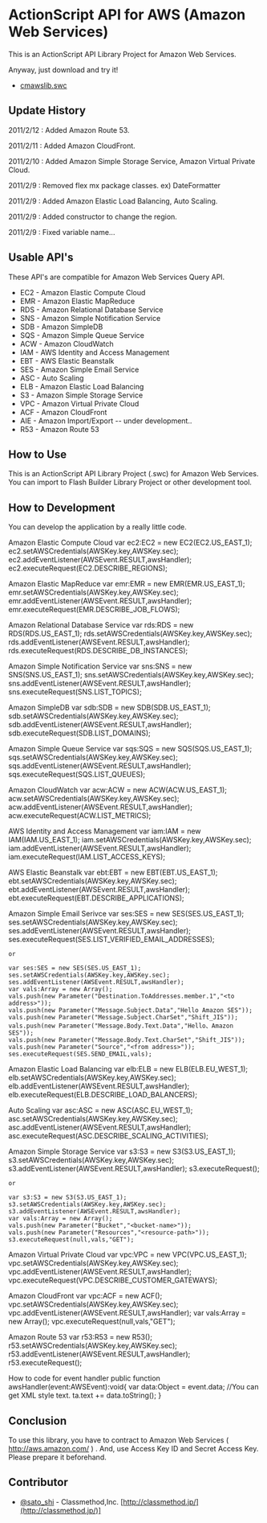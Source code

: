 ActionScript API for AWS (Amazon Web Services)
=============

This is an ActionScript API Library Project for Amazon Web Services.

Anyway, just download and try it!

* [cmawslib.swc](https://github.com/satoshi7/ActionScript-API-for-AWS-Amazon-Web-Services-/blob/master/bin/cmawslib.swc)

Update History
-------

2011/2/12 : Added Amazon Route 53.

2011/2/11 : Added Amazon CloudFront.

2011/2/10 : Added Amazon Simple Storage Service, Amazon Virtual Private Cloud.

2011/2/9  : Removed flex mx package classes. ex) DateFormatter

2011/2/9  : Added Amazon Elastic Load Balancing, Auto Scaling.

2011/2/9  : Added constructor to change the region. 

2011/2/9  : Fixed variable name...

Usable API's
-------

These API's are compatible for Amazon Web Services Query API.

* EC2 - Amazon Elastic Compute Cloud
* EMR - Amazon Elastic MapReduce
* RDS - Amazon Relational Database Service
* SNS - Amazon Simple Notification Service
* SDB - Amazon SimpleDB
* SQS - Amazon Simple Queue Service
* ACW - Amazon CloudWatch
* IAM - AWS Identity and Access Management
* EBT - AWS Elastic Beanstalk 
* SES - Amazon Simple Email Service
* ASC - Auto Scaling
* ELB - Amazon Elastic Load Balancing
* S3  - Amazon Simple Storage Service
* VPC - Amazon Virtual Private Cloud
* ACF - Amazon CloudFront
* AIE - Amazon Import/Export  -- under development..
* R53 - Amazon Route 53

How to Use
-------
This is an ActionScript API Library Project (.swc)  for Amazon Web Services.
You can import to Flash Builder Library Project or other development tool. 


How to Development
-------
You can develop the application by a really little code. 


Amazon Elastic Compute Cloud
	var ec2:EC2 = new EC2(EC2.US_EAST_1);
	ec2.setAWSCredentials(AWSKey.key,AWSKey.sec);
	ec2.addEventListener(AWSEvent.RESULT,awsHandler);
	ec2.executeRequest(EC2.DESCRIBE_REGIONS);


Amazon Elastic MapReduce
	var emr:EMR = new EMR(EMR.US_EAST_1);
	emr.setAWSCredentials(AWSKey.key,AWSKey.sec);
	emr.addEventListener(AWSEvent.RESULT,awsHandler);
	emr.executeRequest(EMR.DESCRIBE_JOB_FLOWS);


Amazon Relational Database Service
	var rds:RDS = new RDS(RDS.US_EAST_1);
	rds.setAWSCredentials(AWSKey.key,AWSKey.sec);
	rds.addEventListener(AWSEvent.RESULT,awsHandler);
	rds.executeRequest(RDS.DESCRIBE_DB_INSTANCES);


Amazon Simple Notification Service
	var sns:SNS = new SNS(SNS.US_EAST_1);
	sns.setAWSCredentials(AWSKey.key,AWSKey.sec);
	sns.addEventListener(AWSEvent.RESULT,awsHandler);
	sns.executeRequest(SNS.LIST_TOPICS);

					
Amazon SimpleDB
	var sdb:SDB = new SDB(SDB.US_EAST_1);
	sdb.setAWSCredentials(AWSKey.key,AWSKey.sec);
	sdb.addEventListener(AWSEvent.RESULT,awsHandler);
	sdb.executeRequest(SDB.LIST_DOMAINS);


Amazon Simple Queue Service
	var sqs:SQS = new SQS(SQS.US_EAST_1);
	sqs.setAWSCredentials(AWSKey.key,AWSKey.sec);
	sqs.addEventListener(AWSEvent.RESULT,awsHandler);
	sqs.executeRequest(SQS.LIST_QUEUES);


Amazon CloudWatch
	var acw:ACW = new ACW(ACW.US_EAST_1);
	acw.setAWSCredentials(AWSKey.key,AWSKey.sec);
	acw.addEventListener(AWSEvent.RESULT,awsHandler);
	acw.executeRequest(ACW.LIST_METRICS);

	
AWS Identity and Access Management
	var iam:IAM = new IAM(IAM.US_EAST_1);
	iam.setAWSCredentials(AWSKey.key,AWSKey.sec);
	iam.addEventListener(AWSEvent.RESULT,awsHandler);
	iam.executeRequest(IAM.LIST_ACCESS_KEYS);


AWS Elastic Beanstalk 
	var ebt:EBT = new EBT(EBT.US_EAST_1);
	ebt.setAWSCredentials(AWSKey.key,AWSKey.sec);
	ebt.addEventListener(AWSEvent.RESULT,awsHandler);
	ebt.executeRequest(EBT.DESCRIBE_APPLICATIONS);


Amazon Simple Email Serivce
	var ses:SES = new SES(SES.US_EAST_1);
	ses.setAWSCredentials(AWSKey.key,AWSKey.sec);
	ses.addEventListener(AWSEvent.RESULT,awsHandler);
	ses.executeRequest(SES.LIST_VERIFIED_EMAIL_ADDRESSES);
	
	or
	
	var ses:SES = new SES(SES.US_EAST_1);
	ses.setAWSCredentials(AWSKey.key,AWSKey.sec);
	ses.addEventListener(AWSEvent.RESULT,awsHandler);
	var vals:Array = new Array();
	vals.push(new Parameter("Destination.ToAddresses.member.1","<to address>"));
	vals.push(new Parameter("Message.Subject.Data","Hello Amazon SES"));
	vals.push(new Parameter("Message.Subject.CharSet","Shift_JIS"));
	vals.push(new Parameter("Message.Body.Text.Data","Hello、Amazon SES"));				
	vals.push(new Parameter("Message.Body.Text.CharSet","Shift_JIS"));				
	vals.push(new Parameter("Source","<from address>"));
	ses.executeRequest(SES.SEND_EMAIL,vals);
	

Amazon Elastic Load Balancing
	var elb:ELB = new ELB(ELB.EU_WEST_1);
	elb.setAWSCredentials(AWSKey.key,AWSKey.sec);
	elb.addEventListener(AWSEvent.RESULT,awsHandler);
	elb.executeRequest(ELB.DESCRIBE_LOAD_BALANCERS);			


Auto Scaling 
	var asc:ASC = new ASC(ASC.EU_WEST_1);
	asc.setAWSCredentials(AWSKey.key,AWSKey.sec);
	asc.addEventListener(AWSEvent.RESULT,awsHandler);
	asc.executeRequest(ASC.DESCRIBE_SCALING_ACTIVITIES);			


Amazon Simple Storage Service
	var s3:S3 = new S3(S3.US_EAST_1);
	s3.setAWSCredentials(AWSKey.key,AWSKey.sec);
	s3.addEventListener(AWSEvent.RESULT,awsHandler);
	s3.executeRequest();

	or
	
	var s3:S3 = new S3(S3.US_EAST_1);
	s3.setAWSCredentials(AWSKey.key,AWSKey.sec);
	s3.addEventListener(AWSEvent.RESULT,awsHandler);
	var vals:Array = new Array();
	vals.push(new Parameter("Bucket","<bucket-name>"));
	vals.push(new Parameter("Resources","<resource-path>"));
	s3.executeRequest(null,vals,"GET");
	

Amazon Virtual Private Cloud
	var vpc:VPC = new VPC(VPC.US_EAST_1);
	vpc.setAWSCredentials(AWSKey.key,AWSKey.sec);
	vpc.addEventListener(AWSEvent.RESULT,awsHandler);
	vpc.executeRequest(VPC.DESCRIBE_CUSTOMER_GATEWAYS);	


Amazon CloudFront
	var vpc:ACF = new ACF();
	vpc.setAWSCredentials(AWSKey.key,AWSKey.sec);
	vpc.addEventListener(AWSEvent.RESULT,awsHandler);
	var vals:Array = new Array();
	vpc.executeRequest(null,vals,"GET");
	
	
Amazon Route 53	
	var r53:R53 = new R53();
	r53.setAWSCredentials(AWSKey.key,AWSKey.sec);
	r53.addEventListener(AWSEvent.RESULT,awsHandler);
	r53.executeRequest();			


How to code for event handler
	public function awsHandler(event:AWSEvent):void{
		var data:Object = event.data;
		//You can get XML style text.
		ta.text += data.toString();
	}

Conclusion
-------

To use this library, you have to contract to Amazon Web Services ( http://aws.amazon.com/ ) . And, use Access Key ID and Secret Access Key. 
Please prepare it beforehand. 

Contributor
-------

* [@sato_shi](http://twitter.com/sato_shi/) - Classmethod,Inc. [http://classmethod.jp/](http://classmethod.jp/)]
